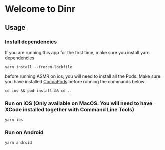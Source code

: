 # Welcome to Dinr

## Usage

### Install dependencies

If you are running this app for the first time, make sure you install yarn dependencies

```
yarn install --frozen-lockfile
```

before running ASMR on ios, you will need to install all the Pods. Make sure you have installed [CocoaPods](https://cocoapods.org/#install) before running the commands below

```
cd ios && pod install && cd ..
```

### Run on iOS (Only available on MacOS. You will need to have XCode installed together with Command Line Tools)

```
yarn ios
```

### Run on Android

```
yarn android
```
